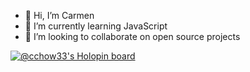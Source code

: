 - 👋 Hi, I’m Carmen
- 🌱 I’m currently learning JavaScript
- 💞️ I’m looking to collaborate on open source projects

[![@cchow33's Holopin board](https://holopin.io/api/user/board?user=cchow33)](https://holopin.io/@cchow33)
